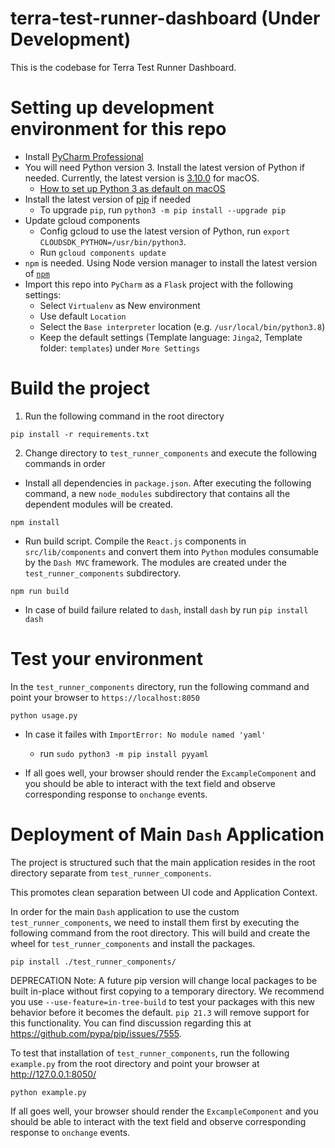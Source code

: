 # terra-test-runner-dashboard (Under Development)
This is the codebase for Terra Test Runner Dashboard.

# Setting up development environment for this repo
* Install [PyCharm Professional](https://www.jetbrains.com/pycharm/)
* You will need Python version 3. Install the latest version of Python if needed. Currently, the latest version is [3.10.0](https://www.python.org/downloads/) for macOS.
  * [How to set up Python 3 as default on macOS](https://opensource.com/article/19/5/python-3-default-mac)
* Install the latest version of [pip](https://pip.pypa.io/en/stable/installation/) if needed
  * To upgrade `pip`, run `python3 -m pip install --upgrade pip`
* Update gcloud components
  * Config gcloud to use the latest version of Python, run `export CLOUDSDK_PYTHON=/usr/bin/python3`.
  * Run `gcloud components update`
* `npm` is needed. Using Node version manager to install the latest version of [`npm`](https://nodejs.org/en/download/)
* Import this repo into `PyCharm` as a `Flask` project with the following settings:
  * Select `Virtualenv` as New environment
  * Use default `Location`
  * Select the `Base interpreter` location (e.g. `/usr/local/bin/python3.8`)
  * Keep the default settings (Template language: `Jinga2`, Template folder: `templates`) under `More Settings`

# Build the project
1. Run the following command in the root directory
```commandline
pip install -r requirements.txt
```
2. Change directory to `test_runner_components` and execute the following commands in order
   
* Install all dependencies in `package.json`. After executing the following command, a new `node_modules` subdirectory that contains all the dependent modules will be created.
```commandline
npm install
```

* Run build script. Compile the `React.js` components in `src/lib/components` and convert them into `Python` modules consumable by the `Dash MVC` framework. The modules are created under the `test_runner_components` subdirectory.
```commandline
npm run build
```
  * In case of build failure related to `dash`, install `dash` by run `pip install dash`
# Test your environment

In the `test_runner_components` directory, run the following command and point your browser to `https://localhost:8050`

```commandline
python usage.py
```
  * In case it failes with `ImportError: No module named 'yaml'`
    * run `sudo python3 -m pip install pyyaml`

  * If all goes well, your browser should render the `ExcampleComponent` and you should be able to interact with the text field and observe corresponding response to `onchange` events.

# Deployment of Main `Dash` Application

The project is structured such that the main application resides in the root directory separate from `test_runner_components`. 

This promotes clean separation between UI code and Application Context.

In order for the main `Dash` application to use the custom `test_runner_components`, we need to install them first by executing the following command from the root directory. This will build and create the wheel for `test_runner_components` and install the packages.

```commandline
pip install ./test_runner_components/
```

DEPRECATION Note: A future pip version will change local packages to be built in-place without first copying to a temporary directory. We recommend you use `--use-feature=in-tree-build` to test your packages with this new behavior before it becomes the default. 
`pip 21.3` will remove support for this functionality. You can find discussion regarding this at https://github.com/pypa/pip/issues/7555.

To test that installation of `test_runner_components`, run the following `example.py` from the root directory and point your browser at http://127.0.0.1:8050/

```commandline
python example.py
```

If all goes well, your browser should render the `ExcampleComponent` and you should be able to interact with the text field and observe corresponding response to `onchange` events.
